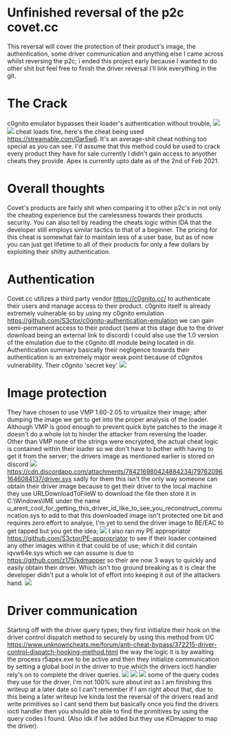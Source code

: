# Unfinished reversal of the p2c covet.cc
This reversal will cover the protection of their product's image, the authentication, some driver communication and anything else I came across whilst reversing the p2c; i ended this project early because I wanted to do other shit but feel free to finish the driver reversal I'll link everything in the git.

# The Crack
c0gnito emulator bypasses their loader's authentication without trouble,
![](https://github.com/S3ctor/covet.cc-reversal/blob/main/assets/bypass_auth1.PNG) 
![](https://github.com/S3ctor/covet.cc-reversal/blob/main/assets/inside.PNG)
cheat loads fine, here's the cheat being used https://streamable.com/0ar5w6. It's an average-shit cheat nothing too special as you can see. I'd assume that this method could be used to crack every product they have for sale currently I didn't gain access to anyother cheats they provide. Apex is currently upto date as of the 2nd of Feb 2021.

# Overall thoughts
Covet's products are fairly shit when comparing it to other p2c's in not only the cheating experience but the carelessness towards their products security. You can also tell by reading the cheats logic within IDA that the developer still employs similar tactics to that of a beginner. The pricing for this cheat is somewhat fair to maintain less of a user base, but as of now you can just get lifetime to all of their products for only a few dollars by exploiting their shitty authentication. 

# Authentication
Covet.cc utilizes a third party vendor https://c0gnito.cc/ to authenticate their users and manage access to their product. c0gnito itself is already extremely vulnerable so by using my c0gnito emulation https://github.com/S3ctor/c0gnito-authentication-emulation we can gain semi-permanent access to their product (semi at this stage due to the driver download being an external link to discord) I could also use the 1.0 version of the emulation due to the c0gnito.dll module being located in dir. Authentication summary basically their negligence towards their authentication is an extremely major weak point because of c0gnitos vulnerability. Their c0gnito 'secret key' 
![](https://github.com/S3ctor/covet.cc-reversal/blob/main/assets/secret_key.PNG) 

# Image protection
They have chosen to use VMP 1.60-2.05  to virtualize their image; after dumping the image we get to get into the proper analysis of the loader. Although VMP is good enough to prevent quick byte patches to the image it doesn't do a whole lot to hinder the attacker from reversing the loader. Other than VMP none of the strings were encrypted, the actual cheat logic is contained within their loader so we don't have to bother with having to get it from the server; the drivers image as mentioned earlier is stored on discord 
![](https://github.com/S3ctor/covet.cc-reversal/blob/main/assets/driver_url.PNG) 
https://cdn.discordapp.com/attachments/784216980424884234/797620961646084137/driver.sys
sadly for them this isn't the only way someone can obtain their driver image because to get their driver to the local machine they use URLDownloadToFileW to download the file then store it in C:\\Windows\\IME under the name u_arent_cool_for_getting_this_driver_id_like_to_see_you_reconstruct_communcation.sys to add to that this downloaded image isn't protected one bit and requires zero effort to analyse, I'm yet to send the driver image to BE/EAC to get tapped but you get the idea;
![](https://github.com/S3ctor/covet.cc-reversal/blob/main/assets/driver_dir.PNG)
I also ran my PE appropriator https://github.com/S3ctor/PE-appropriator to see if their loader contained any other images within it that could be of use; which it did contain iqvw64e.sys which we can assume is due to https://github.com/z175/kdmapper so their are now 3 ways to quickly and easily obtain their driver. Which isn't too ground breaking as it is clear the developer didn't put a whole lot of effort into keeping it out of the attackers hand. 
![](https://github.com/S3ctor/covet.cc-reversal/blob/main/assets/pe_appro.PNG)

# Driver communication
Starting off with the driver query types; they first initialize their hook on the driver control dispatch method to securely by using this method from UC https://www.unknowncheats.me/forum/anti-cheat-bypass/372215-driver-control-dispatch-hooking-method.html the way the logic it is by awaiting the process r5apex.exe to be active and then they initialize communication by setting a global bool in the driver to true which the drivers ioctl handler rely's on to complete the driver queries.
![](https://github.com/S3ctor/covet.cc-reversal/blob/main/assets/io_controller1.PNG)
![](https://github.com/S3ctor/covet.cc-reversal/blob/main/assets/driver_iohandler.PNG)
![](https://github.com/S3ctor/covet.cc-reversal/blob/main/assets/querys.PNG) some of the query codes they use for the driver, I'm not 100% sure about init as I am finishing this writeup at a later date so I can't remember if I am right about that, due to this being a later writeup Ive kinda lost the reversal of the drivers read and write primitives so I cant send them but basically once you find the drivers ioctl handler then you should be able to find the primitives by using the query codes I found. (Also idk if Ive added but they use KDmapper to map the driver).
